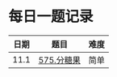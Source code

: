# 每日一题记录

| 日期 | 题目                                 | 难度 |
| ---- | ------------------------------------ | ---- |
| 11.1 | [575.分糖果](./record/575.分糖果.md) | 简单 |
